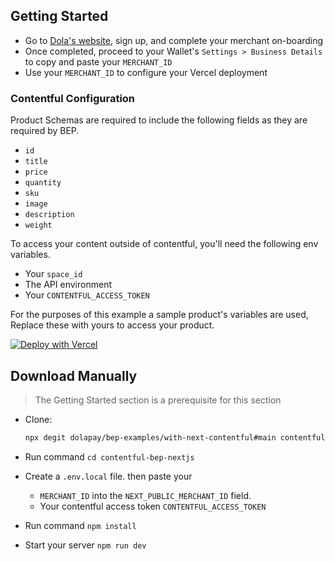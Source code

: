 ## Getting Started

- Go to [Dola's website](https://dola.me/), sign up, and complete your merchant on-boarding
- Once completed, proceed to your Wallet's `Settings > Business Details` to copy and paste your `MERCHANT_ID`
- Use your `MERCHANT_ID` to configure your Vercel deployment

### Contentful Configuration

Product Schemas are required to include the following fields as they are required by BEP.

- `id`
- `title`
- `price`
- `quantity`
- `sku`
- `image`
- `description`
- `weight`

To access your content outside of contentful, you'll need the following env variables.

- Your `space_id`
- The API environment
- Your `CONTENTFUL_ACCESS_TOKEN`

For the purposes of this example a sample product's variables are used, Replace these with yours to access your product.

[![Deploy with Vercel](https://vercel.com/button)](https://vercel.com/new/git/external?repository-url=https%3A%2F%2Fgithub.com%2Fsurgieboi%2Fbep-examples%2Ftree%2Fmain%2Fwith-next-contentful&env=NEXT_PUBLIC_MERCHANT_ID,CONTENTFUL_ACCESS_TOKEN&envDescription=Your%20merchant%20ID&envLink=https%3A%2F%2Fgithub.com%2Fsurgieboi%2Fbep-examples%2Ftree%2Fmain%2Fwith-graphcms-next%23getting-started&project-name=bep-next-contentful-starter&repo-name=BEP-contentful-next-starter)

## Download Manually

> The Getting Started section is a prerequisite for this section

- Clone:

  ```bash
  npx degit dolapay/bep-examples/with-next-contentful#main contentful-bep-nextjs
  ```

- Run command `cd contentful-bep-nextjs`
- Create a `.env.local` file. then paste your
  - `MERCHANT_ID` into the `NEXT_PUBLIC_MERCHANT_ID` field.
  - Your contentful access token `CONTENTFUL_ACCESS_TOKEN`
- Run command `npm install`
- Start your server `npm run dev`
